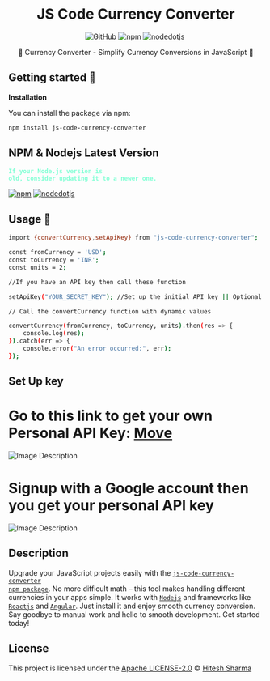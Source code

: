 <div align="center">
<h1>JS Code Currency Converter</h1>

<a href='https://github.com/hiteshcreator/js-currency-converter/' target="_blank"><img alt='GitHub' src='https://img.shields.io/badge/github-100000?style=flat&logo=GitHub&logoColor=white&labelColor=black&color=black'/></a>
<a href='https://www.npmjs.com/package/js-code-currency-converter/' target="_blank"><img alt='npm' src='https://img.shields.io/badge/package-js_code currency converter-100000?style=flat&logo=npm&logoColor=white&labelColor=FF0000&color=black'/></a>
<a href='https://nodejs.org/en' target="_blank"><img alt='nodedotjs' src='https://img.shields.io/badge/npm-v20.11.1-100000?style=flat&logo=nodedotjs&logoColor=white&labelColor=339933&color=1082c3'/></a>
<a href='https://github.com/hiteshcreator/js-currency-converter/blob/master/LICENSE' target="_blank"><img alt='' src='https://img.shields.io/badge/license-_Apache2.0-100000?style=flat&logo=&logoColor=white&labelColor=6C6B6B&color=2CF46E'/></a>

<p>💱 Currency Converter - Simplify Currency Conversions in JavaScript 💱</p>

</div>


## Getting started 🚀

**Installation**

  
You can install the package via npm:

```bash
npm install js-code-currency-converter
```

## NPM & Nodejs Latest Version

<code style="color : aquamarine">**If your Node.js version is old, consider updating it to a newer one.**</code>

<a href='https://www.npmjs.com/package/npm' target="_blank"><img alt='npm' src='https://img.shields.io/badge/10.5.0-100000?style=flat&logo=npm&logoColor=white&labelColor=FF0000&color=FF0202'/></a>
<a href='https://nodejs.org/en' target="_blank"><img alt='nodedotjs' src='https://img.shields.io/badge/Node.js-v20.11.1-100000?style=flat&logo=nodedotjs&logoColor=white&labelColor=339933&color=1082c3'/></a>

 

## Usage 💯

```bash
import {convertCurrency,setApiKey} from "js-code-currency-converter";

const fromCurrency = 'USD';
const toCurrency = 'INR';
const units = 2;

//If you have an API key then call these function

setApiKey("YOUR_SECRET_KEY"); //Set up the initial API key || Optional

// Call the convertCurrency function with dynamic values

convertCurrency(fromCurrency, toCurrency, units).then(res => {
	console.log(res);
}).catch(err => {
	console.error("An error occurred:", err);
});
```

## Set Up key
 
# Go to this link to get your own Personal API Key: [Move](https://app.freecurrencyapi.com/)


![Image Description](https://drive.google.com/uc?export=view&id=1GKzSObHlPqk7iFfbtO6KLpXoKhPDmNDV)


# Signup with a Google account then you get your personal API key

![Image Description](https://drive.google.com/uc?export=view&id=1GNuWPwkedbrw4TKwygBeHtaBD-oZR5qu)



## Description

Upgrade your JavaScript projects easily with the <code style="color : aquamarine">[js-code-currency-converter npm package](https://github.com/hiteshcreator/js-currency-converter/)</code>. No more difficult math – this tool makes handling different currencies in your apps simple. It works with <code style="color : red">[Nodejs](https://nodejs.org/en/)</code> and frameworks like <code style="color : cyan">[Reactjs](https://react.dev/)</code> and <code style="color : red">[Angular](https://angular.io/)</code></a>. Just install it and enjoy smooth currency conversion. Say goodbye to manual work and hello to smooth development. Get started today!


## License

This project is licensed under the [Apache LICENSE-2.0](https://github.com/hiteshcreator/js-currency-converter/blob/master/LICENSE) © [Hitesh Sharma](https://github.com/hiteshcreator)